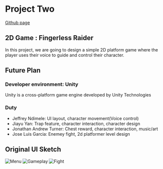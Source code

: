 # Project Two

[Github page](asdadsasd)<br/>


## 2D Game : Fingerless Raider
In this project, we are going to design a simple 2D platform game where the player uses their voice to guide and control their character.

## Future Plan
### Developer environment: Unity
Unity is a cross-platform game engine developed by Unity Technologies


### Duty
- Jeffrey Ndimele: UI layout, character movement(Voice control) 
- Jiayu Yan: Trap feature, character interaction, character design
- Jonathan Andrew Turner: Chest reward, character interaction, music/art 
- Jose Luis Garcia: Enemey fight, 2d platformer level design 


##  Original UI Sketch
![Menu](https://user-images.githubusercontent.com/15820167/69390111-cdc22500-0c93-11ea-83c5-8f8e8e6c70d4.jpg)
![Gameplay](https://user-images.githubusercontent.com/15820167/69390133-dca8d780-0c93-11ea-9657-132f5ab7b5ac.jpg)
![Fight](https://user-images.githubusercontent.com/15820167/69390141-e5011280-0c93-11ea-9c0d-9ea8786cf4d1.jpg)

